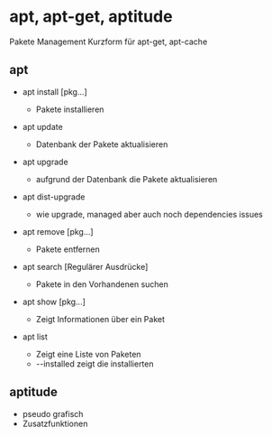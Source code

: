 # apt, apt-get, aptitude

Pakete Management Kurzform für apt-get, apt-cache

## apt

- apt install [pkg...]

  - Pakete installieren

- apt update

  - Datenbank der Pakete aktualisieren

- apt upgrade

  - aufgrund der Datenbank die Pakete aktualisieren

- apt dist-upgrade
  - wie upgrade, managed aber auch noch dependencies issues

- apt remove [pkg...]

  - Pakete entfernen

- apt search [Regulärer Ausdrücke]

  - Pakete in den Vorhandenen suchen

- apt show [pkg...]

  - Zeigt Informationen über ein Paket

- apt list

  - Zeigt eine Liste von Paketen
  - --installed zeigt die installierten

## aptitude

- pseudo grafisch
- Zusatzfunktionen
